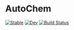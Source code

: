 # AutoChem

[![Stable](https://img.shields.io/badge/docs-stable-blue.svg)](https://john-waczak.github.io/AutoChem.jl/stable/)
[![Dev](https://img.shields.io/badge/docs-dev-blue.svg)](https://john-waczak.github.io/AutoChem.jl/dev/)
[![Build Status](https://github.com/john-waczak/AutoChem.jl/actions/workflows/CI.yml/badge.svg?branch=main)](https://github.com/john-waczak/AutoChem.jl/actions/workflows/CI.yml?query=branch%3Amain)
